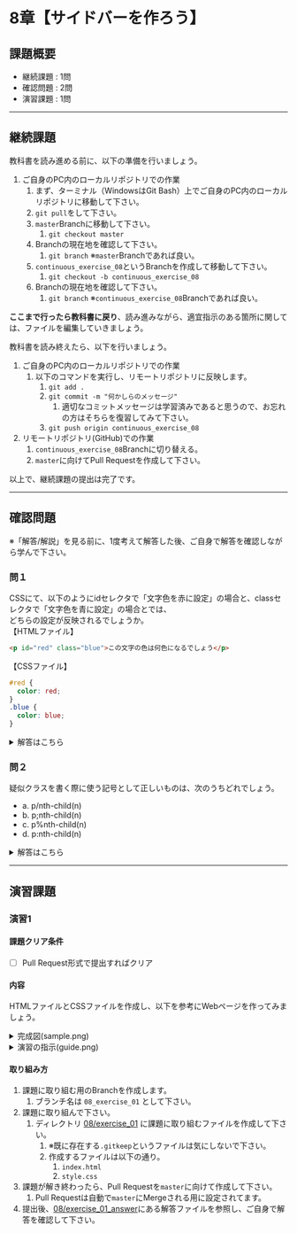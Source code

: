 # 8章【サイドバーを作ろう】

## 課題概要
 - 継続課題 : 1問
 - 確認問題 : 2問
 - 演習課題 : 1問

---
## 継続課題
教科書を読み進める前に、以下の準備を行いましょう。

1. ご自身のPC内のローカルリポジトリでの作業
   1. まず、ターミナル（WindowsはGit Bash）上でご自身のPC内のローカルリポジトリに移動して下さい。
   1. `git pull`をして下さい。
   1. `master`Branchに移動して下さい。
      1. `git checkout master`
   1. Branchの現在地を確認して下さい。
      1. `git branch` ※`master`Branchであれば良い。
   1. `continuous_exercise_08`というBranchを作成して移動して下さい。
      1. `git checkout -b continuous_exercise_08`
   1. Branchの現在地を確認して下さい。
      1. `git branch` ※`continuous_exercise_08`Branchであれば良い。

**ここまで行ったら教科書に戻り**、読み進みながら、適宜指示のある箇所に関しては、ファイルを編集していきましょう。

教科書を読み終えたら、以下を行いましょう。
1. ご自身のPC内のローカルリポジトリでの作業
   1. 以下のコマンドを実行し、リモートリポジトリに反映します。
      1. `git add .`
      1. `git commit -m "何かしらのメッセージ"`
         1. 適切なコミットメッセージは学習済みであると思うので、お忘れの方はそちらを復習してみて下さい。
      1. `git push origin continuous_exercise_08`
1. リモートリポジトリ(GitHub)での作業
   1. `continuous_exercise_08`Branchに切り替える。
   1. `master`に向けてPull Requestを作成して下さい。

以上で、継続課題の提出は完了です。

---
## 確認問題
※「解答/解説」を見る前に、1度考えて解答した後、ご自身で解答を確認しながら学んで下さい。

### 問１
CSSにて、以下のようにidセレクタで「文字色を赤に設定」の場合と、classセレクタで「文字色を青に設定」の場合とでは、<br>
どちらの設定が反映されるでしょうか。<br>
【HTMLファイル】
```html
<p id="red" class="blue">この文字の色は何色になるでしょう</p>
```

【CSSファイル】
```css
#red {
  color: red;
}
.blue {
  color: blue;
}
```

<details>
<summary>解答はこちら</summary>

#### 解答
【id名をセレクタに設定したスタイルが適用される】

#### 解説
**詳細度**<br>
CSSには詳細度という概念があります。詳細度とは、スタイルの指定が重複したときにどのスタイルを優先するかという優先度を定量評価したものです。<br>
詳細度の強さは次のように決められています。詳しくは更に多くありますが、ここでは有名なところを提示します。<br>
（）は具体的な例です。
1. Inline style … （`<p style=""></p>`）
2. IDセレクタ … （`#red`）
3. 疑似クラス … （`nth-child(n)`、`:hover`）
4. クラスセレクタ … （`.blue`）
5. タイプセレクタ … （`p{...}`、`h1{...}`）
6. 全称セレクタ … （`*{...}`）

詳細度はWebページ内で一定に保つことが適切とされています。<br>
そのため、一番使いやすいクラスセレクタを使うことが一般的です。<br>
これまでに執拗にclass名を付けてくださいと伝えてきたのはこのような理由があります。
</details>

### 問２
疑似クラスを書く際に使う記号として正しいものは、次のうちどれでしょう。
- a. p/nth-child(n)
- b. p;nth-child(n)
- c. p%nth-child(n)
- d. p:nth-child(n)

<details>
<summary>解答はこちら</summary>

#### 解答
【d】

#### 解説
**疑似クラス**<br>
疑似クラスは使い勝手がよく、HTMLにクラス名を追加などしなくてもスタイルを定義できるので、しっかりと確認しましょう。
</details>

---
## 演習課題
### 演習1
#### 課題クリア条件
- [ ] Pull Request形式で提出すればクリア

#### 内容
HTMLファイルとCSSファイルを作成し、以下を参考にWebページを作ってみましょう。


<details>
<summary>完成図(sample.png)</summary>
<img src="https://user-images.githubusercontent.com/57278701/90330109-51236380-dfe5-11ea-80e0-7d806f2f0e51.png" alt="sample.png">
</details>

<details>
<summary>演習の指示(guide.png)</summary>
<img src="https://user-images.githubusercontent.com/57278701/90330111-541e5400-dfe5-11ea-9d2d-83df1ffa4a0a.png" alt="guide.png">
</details>



#### 取り組み方
1. 課題に取り組む用のBranchを作成します。
   1. ブランチ名は `08_exercise_01` として下さい。
1. 課題に取り組んで下さい。
   1. ディレクトリ [08/exercise_01](./exercise_01) に課題に取り組むファイルを作成して下さい。
      1. ※既に存在する`.gitkeep`というファイルは気にしないで下さい。
      1. 作成するファイルは以下の通り。
         1. `index.html`
         1. `style.css`
1. 課題が解き終わったら、Pull Requestを`master`に向けて作成して下さい。
   1. Pull Requestは自動で`master`にMergeされる用に設定されてます。
1. 提出後、[08/exercise_01_answer](./exercise_01_answer)にある解答ファイルを参照し、ご自身で解答を確認して下さい。
